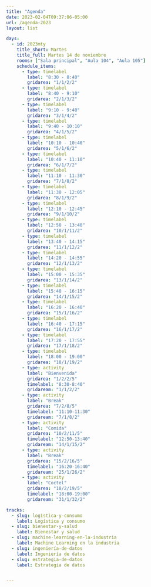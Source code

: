 ```yaml
---
title: "Agenda"
date: 2023-02-04T09:37:06-05:00
url: /agenda-2023
layout: list

days:  
  - id: 2023mty
    title_short: Martes
    title_full: Martes 14 de noviembre
    rooms: ["Sala principal", "Aula 104", "Aula 105"]
    schedule_items: 
      - type: timelabel
        label: "8:30 - 8:40"
        gridarea: "1/1/2/2"
      - type: timelabel
        label: "8:40 - 9:10"
        gridarea: "2/1/3/2"
      - type: timelabel
        label: "9:10 - 9:40"
        gridarea: "3/1/4/2"
      - type: timelabel
        label: "9:40 - 10:10"
        gridarea: "4/1/5/2"
      - type: timelabel
        label: "10:10 - 10:40"
        gridarea: "5/1/6/2"
      - type: timelabel
        label: "10:40 - 11:10"
        gridarea: "6/1/7/2"
      - type: timelabel
        label: "11:10 - 11:30"
        gridarea: "7/1/8/2"
      - type: timelabel
        label: "11:30 - 12:05"
        gridarea: "8/1/9/2"
      - type: timelabel
        label: "12:10 - 12:45"
        gridarea: "9/1/10/2"
      - type: timelabel
        label: "12:50 - 13:40"
        gridarea: "10/1/11/2"
      - type: timelabel
        label: "13:40 - 14:15"
        gridarea: "11/1/12/2"
      - type: timelabel
        label: "14:20 - 14:55"
        gridarea: "12/1/13/2"
      - type: timelabel
        label: "15:00 - 15:35"
        gridarea: "13/1/14/2"
      - type: timelabel
        label: "15:40 - 16:15"
        gridarea: "14/1/15/2"
      - type: timelabel
        label: "16:20 - 16:40"
        gridarea: "15/1/16/2"
      - type: timelabel
        label: "16:40 - 17:15"
        gridarea: "16/1/17/2"
      - type: timelabel
        label: "17:20 - 17:55"
        gridarea: "17/1/18/2"
      - type: timelabel
        label: "18:00 - 19:00"
        gridarea: "18/1/19/2"
      - type: activity
        label: "Bienvenida"
        gridarea: "1/2/2/5"
        timelabel: "8:30-8:40"
        gridaream: "1/1/2/2"
      - type: activity
        label: "Break"
        gridarea: "7/2/8/5"
        timelabel: "11:10-11:30"
        gridaream: "7/1/8/2"
      - type: activity
        label: "Comida"
        gridarea: "10/2/11/5"
        timelabel: "12:50-13:40"
        gridaream: "14/1/15/2"
      - type: activity
        label: "Break"
        gridarea: "15/2/16/5"
        timelabel: "16:20-16:40"
        gridaream: "25/1/26/2"
      - type: activity
        label: "Coctel"
        gridarea: "18/2/19/5"
        timelabel: "18:00-19:00"
        gridaream: "31/1/32/2"

tracks:
  - slug: logística-y-consumo
    label: Logística y consumo
  - slug: bienestar-y-salud
    label: Bienestar y salud
  - slug: machine-learning-en-la-industria
    label: Machine Learning en la industria 
  - slug: ingeniería-de-datos
    label: Ingeniería de datos
  - slug: estrategia-de-datos
    label: Estrategia de datos


---
```



